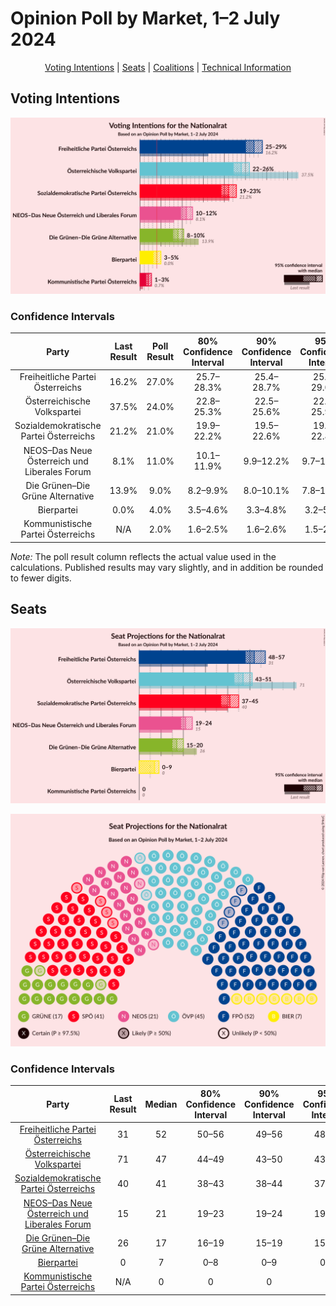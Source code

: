 # Opinion Poll by Market, 1–2 July 2024

<p align="center"><a href="#voting-intentions">Voting Intentions</a> | <a href="#seats">Seats</a> | <a href="#coalitions">Coalitions</a> | <a href="#technical-information">Technical Information</a></p>

## Voting Intentions

![Graph with voting intentions not yet produced](2024-07-02-Market.png "Voting Intentions")

### Confidence Intervals

| Party | Last Result | Poll Result | 80% Confidence Interval | 90% Confidence Interval | 95% Confidence Interval | 99% Confidence Interval |
|:-----:|:-----------:|:-----------:|:-----------------------:|:-----------------------:|:-----------------------:|:-----------------------:|
| Freiheitliche Partei Österreichs | 16.2% | 27.0% | 25.7–28.3% |25.4–28.7% |25.1–29.0% |24.5–29.6% |
| Österreichische Volkspartei | 37.5% | 24.0% | 22.8–25.3% |22.5–25.6% |22.2–25.9% |21.6–26.5% |
| Sozialdemokratische Partei Österreichs | 21.2% | 21.0% | 19.9–22.2% |19.5–22.6% |19.3–22.8% |18.7–23.4% |
| NEOS–Das Neue Österreich und Liberales Forum | 8.1% | 11.0% | 10.1–11.9% |9.9–12.2% |9.7–12.5% |9.3–12.9% |
| Die Grünen–Die Grüne Alternative | 13.9% | 9.0% | 8.2–9.9% |8.0–10.1% |7.8–10.3% |7.5–10.8% |
| Bierpartei | 0.0% | 4.0% | 3.5–4.6% |3.3–4.8% |3.2–5.0% |3.0–5.3% |
| Kommunistische Partei Österreichs | N/A | 2.0% | 1.6–2.5% |1.6–2.6% |1.5–2.7% |1.3–3.0% |

*Note:* The poll result column reflects the actual value used in the calculations. Published results may vary slightly, and in addition be rounded to fewer digits.

## Seats

![Graph with seats not yet produced](2024-07-02-Market-seats.png "Seats")

![Graph with seating plan not yet produced](2024-07-02-Market-seating-plan.png "Seating Plan")

### Confidence Intervals

| Party | Last Result | Median | 80% Confidence Interval | 90% Confidence Interval | 95% Confidence Interval | 99% Confidence Interval |
|:-----:|:-----------:|:------:|:-----------------------:|:-----------------------:|:-----------------------:|:-----------------------:|
| <a href="#freiheitliche-partei-österreichs">Freiheitliche Partei Österreichs</a> | 31 | 52 | 50–56 |49–56 |48–57 |47–58 |
| <a href="#österreichische-volkspartei">Österreichische Volkspartei</a> | 71 | 47 | 44–49 |43–50 |43–51 |42–52 |
| <a href="#sozialdemokratische-partei-österreichs">Sozialdemokratische Partei Österreichs</a> | 40 | 41 | 38–43 |38–44 |37–45 |36–46 |
| <a href="#neos–das-neue-österreich-und-liberales-forum">NEOS–Das Neue Österreich und Liberales Forum</a> | 15 | 21 | 19–23 |19–24 |19–24 |18–25 |
| <a href="#die-grünen–die-grüne-alternative">Die Grünen–Die Grüne Alternative</a> | 26 | 17 | 16–19 |15–19 |15–20 |14–21 |
| <a href="#bierpartei">Bierpartei</a> | 0 | 7 | 0–8 |0–9 |0–9 |0–10 |
| <a href="#kommunistische-partei-österreichs">Kommunistische Partei Österreichs</a> | N/A | 0 | 0 |0 |0 |0 |

